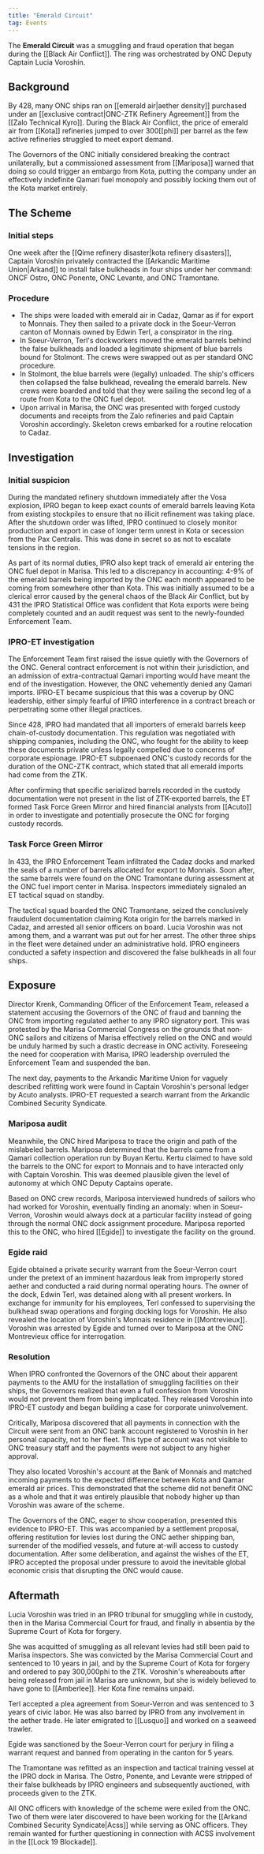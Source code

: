 ```yaml
---
title: "Emerald Circuit"
tag: Events
---
```


The **Emerald Circuit** was a smuggling and fraud operation that began during the [[Black Air Conflict]]. The ring was orchestrated by ONC Deputy Captain Lucia Voroshin.

## Background

By 428, many ONC ships ran on [[emerald air|aether density]] purchased under an [[exclusive contract|ONC-ZTK Refinery Agreement]] from the [[Zalo Technical Kyro]]. During the Black Air Conflict, the price of emerald air from [[Kota]] refineries jumped to over 300[[phi]] per barrel as the few active refineries struggled to meet export demand.

The Governors of the ONC initially considered breaking the contract unilaterally, but a commissioned assessment from [[Mariposa]] warned that doing so could trigger an embargo from Kota, putting the company under an effectively indefinite Qamari fuel monopoly and possibly locking them out of the Kota market entirely.

## The Scheme

### Initial steps

One week after the [[Qime refinery disaster|kota refinery disasters]], Captain Voroshin privately contracted the [[Arkandic Maritime Union|Arkand]] to install false bulkheads in four ships under her command: ONCF Ostro, ONC Ponente, ONC Levante, and ONC Tramontane.

### Procedure

- The ships were loaded with emerald air in Cadaz, Qamar as if for export to Monnais. They then sailed to a private dock in the Soeur-Verron canton of Monnais owned by Edwin Terl, a conspirator in the ring.
- In Soeur-Verron, Terl's dockworkers moved the emerald barrels behind the false bulkheads and loaded a legitimate shipment of blue barrels bound for Stolmont. The crews were swapped out as per standard ONC procedure.
- In Stolmont, the blue barrels were (legally) unloaded. The ship's officers then collapsed the false bulkhead, revealing the emerald barrels. New crews were boarded and told that they were sailing the second leg of a route from Kota to the ONC fuel depot.
- Upon arrival in Marisa, the ONC was presented with forged custody documents and receipts from the Zalo refineries and paid Captain Voroshin accordingly. Skeleton crews embarked for a routine relocation to Cadaz.

## Investigation

### Initial suspicion

During the mandated refinery shutdown immediately after the Vosa explosion, IPRO began to keep exact counts of emerald barrels leaving Kota from existing stockpiles to ensure that no illicit refinement was taking place. After the shutdown order was lifted, IPRO continued to closely monitor production and export in case of longer term unrest in Kota or secession from the Pax Centralis. This was done in secret so as not to escalate tensions in the region.

As part of its normal duties, IPRO also kept track of emerald air entering the ONC fuel depot in Marisa. This led to a discrepancy in accounting: 4-9% of the emerald barrels being imported by the ONC each month appeared to be coming from somewhere other than Kota. This was initially assumed to be a clerical error caused by the general chaos of the Black Air Conflict, but by 431 the IPRO Statistical Office was confident that Kota exports were being completely counted and an audit request was sent to the newly-founded Enforcement Team.

### IPRO-ET investigation

The Enforcement Team first raised the issue quietly with the Governors of the ONC. General contract enforcement is not within their jurisdiction, and an admission of extra-contractual Qamari importing would have meant the end of the investigation. However, the ONC vehemently denied any Qamari imports. IPRO-ET became suspicious that this was a coverup by ONC leadership, either simply fearful of IPRO interference in a contract breach or perpetrating some other illegal practices.

Since 428, IPRO had mandated that all importers of emerald barrels keep chain-of-custody documentation. This regulation was negotiated with shipping companies, including the ONC, who fought for the ability to keep these documents private unless legally compelled due to concerns of corporate espionage. IPRO-ET subpoenaed ONC's custody records for the duration of the ONC-ZTK contract, which stated that all emerald imports had come from the ZTK.

After confirming that specific serialized barrels recorded in the custody documentation were not present in the list of ZTK-exported barrels, the ET formed Task Force Green Mirror and hired financial analysts from [[Acuto]] in order to investigate and potentially prosecute the ONC for forging custody records.

### Task Force Green Mirror

In 433, the IPRO Enforcement Team infiltrated the Cadaz docks and marked the seals of a number of barrels allocated for export to Monnais. Soon after, the same barrels were found on the ONC Tramontane during assessment at the ONC fuel import center in Marisa. Inspectors immediately signaled an ET tactical squad on standby.

The tactical squad boarded the ONC Tramontane, seized the conclusively fraudulent documentation claiming Kota origin for the barrels marked in Cadaz, and arrested all senior officers on board. Lucia Voroshin was not among them, and a warrant was put out for her arrest. The other three ships in the fleet were detained under an administrative hold. IPRO engineers conducted a safety inspection and discovered the false bulkheads in all four ships.

## Exposure

Director Krenk, Commanding Officer of the Enforcement Team, released a statement accusing the Governors of the ONC of fraud and banning the ONC from importing regulated aether to any IPRO signatory port. This was protested by the Marisa Commercial Congress on the grounds that non-ONC sailors and citizens of Marisa effectively relied on the ONC and would be unduly harmed by such a drastic decrease in ONC activity. Foreseeing the need for cooperation with Marisa, IPRO leadership overruled the Enforcement Team and suspended the ban.

The next day, payments to the Arkandic Maritime Union for vaguely described refitting work were found in Captain Voroshin's personal ledger by Acuto analysts. IPRO-ET requested a search warrant from the Arkandic Combined Security Syndicate.

### Mariposa audit

Meanwhile, the ONC hired Mariposa to trace the origin and path of the mislabeled barrels. Mariposa determined that the barrels came from a Qamari collection operation run by Buyan Kertu. Kertu claimed to have sold the barrels to the ONC for export to Monnais and to have interacted only with Captain Voroshin. This was deemed plausible given the level of autonomy at which ONC Deputy Captains operate.

Based on ONC crew records, Mariposa interviewed hundreds of sailors who had worked for Voroshin, eventually finding an anomaly: when in Soeur-Verron, Voroshin would always dock at a particular facility instead of going through the normal ONC dock assignment procedure. Mariposa reported this to the ONC, who hired [[Egide]] to investigate the facility on the ground.

### Egide raid

Egide obtained a private security warrant from the Soeur-Verron court under the pretext of an imminent hazardous leak from improperly stored aether and conducted a raid during normal operating hours. The owner of the dock, Edwin Terl, was detained along with all present workers. In exchange for immunity for his employees, Terl confessed to supervising the bulkhead swap operations and forging docking logs for Voroshin. He also revealed the location of Voroshin's Monnais residence in [[Montrevieux]]. Voroshin was arrested by Egide and turned over to Mariposa at the ONC Montrevieux office for interrogation.

### Resolution

When IPRO confronted the Governors of the ONC about their apparent payments to the AMU for the installation of smuggling facilities on their ships, the Governors realized that even a full confession from Voroshin would not prevent them from being implicated. They released Voroshin into IPRO-ET custody and began building a case for corporate uninvolvement.

Critically, Mariposa discovered that all payments in connection with the Circuit were sent from an ONC bank account registered to Voroshin in her personal capacity, not to her fleet. This type of account was not visible to ONC treasury staff and the payments were not subject to any higher approval. 

They also located Voroshin's account at the Bank of Monnais and matched incoming payments to the expected difference between Kota and Qamar emerald air prices. This demonstrated that the scheme did not benefit ONC as a whole and that it was entirely plausible that nobody higher up than Voroshin was aware of the scheme.

The Governors of the ONC, eager to show cooperation, presented this evidence to IPRO-ET. This was accompanied by a settlement proposal, offering restitution for levies lost during the ONC aether shipping ban, surrender of the modified vessels, and future at-will access to custody documentation. After some deliberation, and against the wishes of the ET, IPRO accepted the proposal under pressure to avoid the inevitable global economic crisis that disrupting the ONC would cause.

## Aftermath

Lucia Voroshin was tried in an IPRO tribunal for smuggling while in custody, then in the Marisa Commercial Court for fraud, and finally in absentia by the Supreme Court of Kota for forgery.

She was acquitted of smuggling as all relevant levies had still been paid to Marisa inspectors. She was convicted by the Marisa Commercial Court and sentenced to 10 years in jail, and by the Supreme Court of Kota for forgery and ordered to pay 300,000phi to the ZTK. Voroshin's whereabouts after being released from jail in Marisa are unknown, but she is widely believed to have gone to [[Amberlee]]. Her Kota fine remains unpaid.

Terl accepted a plea agreement from Soeur-Verron and was sentenced to 3 years of civic labor. He was also barred by IPRO from any involvement in the aether trade. He later emigrated to [[Lusquo]] and worked on a seaweed trawler.

Egide was sanctioned by the Soeur-Verron court for perjury in filing a warrant request and banned from operating in the canton for 5 years.

The Tramontane was refitted as an inspection and tactical training vessel at the IPRO dock in Marisa. The Ostro, Ponente, and Levante were stripped of their false bulkheads by IPRO engineers and subsequently auctioned, with proceeds given to the ZTK.

All ONC officers with knowledge of the scheme were exiled from the ONC. Two of them were later discovered to have been working for the [[Arkand Combined Security Syndicate|Acss]] while serving as ONC officers. They remain wanted for further questioning in connection with ACSS involvement in the [[Lock 19 Blockade]].

